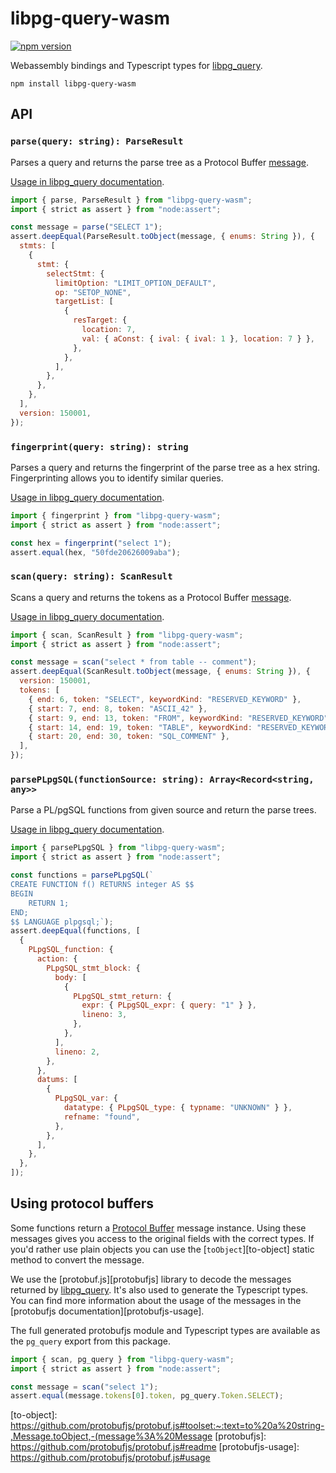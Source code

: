 # libpg-query-wasm

[![npm version](https://badge.fury.io/js/libpg-query-wasm.svg)](https://badge.fury.io/js/libpg-query-wasm)

Webassembly bindings and Typescript types for [libpg_query][libpg_query].

```shell
npm install libpg-query-wasm
```

## API

<!-- !test program node --input-type=module -->

### `parse(query: string): ParseResult`

Parses a query and returns the parse tree as a Protocol Buffer
[message](#using-protocol-buffers).

[Usage in libpg_query documentation][usage-parse].

<!-- !test check parse -->

```js
import { parse, ParseResult } from "libpg-query-wasm";
import { strict as assert } from "node:assert";

const message = parse("SELECT 1");
assert.deepEqual(ParseResult.toObject(message, { enums: String }), {
  stmts: [
    {
      stmt: {
        selectStmt: {
          limitOption: "LIMIT_OPTION_DEFAULT",
          op: "SETOP_NONE",
          targetList: [
            {
              resTarget: {
                location: 7,
                val: { aConst: { ival: { ival: 1 }, location: 7 } },
              },
            },
          ],
        },
      },
    },
  ],
  version: 150001,
});
```

### `fingerprint(query: string): string`

Parses a query and returns the fingerprint of the parse tree as a hex string.
Fingerprinting allows you to identify similar queries.

[Usage in libpg_query documentation][usage-fingerprint].

<!-- !test check fingerprint -->

```js
import { fingerprint } from "libpg-query-wasm";
import { strict as assert } from "node:assert";

const hex = fingerprint("select 1");
assert.equal(hex, "50fde20626009aba");
```

### `scan(query: string): ScanResult`

Scans a query and returns the tokens as a Protocol Buffer
[message](#using-protocol-buffers).

[Usage in libpg_query documentation][usage-scan].

<!-- !test check scan -->

```js
import { scan, ScanResult } from "libpg-query-wasm";
import { strict as assert } from "node:assert";

const message = scan("select * from table -- comment");
assert.deepEqual(ScanResult.toObject(message, { enums: String }), {
  version: 150001,
  tokens: [
    { end: 6, token: "SELECT", keywordKind: "RESERVED_KEYWORD" },
    { start: 7, end: 8, token: "ASCII_42" },
    { start: 9, end: 13, token: "FROM", keywordKind: "RESERVED_KEYWORD" },
    { start: 14, end: 19, token: "TABLE", keywordKind: "RESERVED_KEYWORD" },
    { start: 20, end: 30, token: "SQL_COMMENT" },
  ],
});
```

### `parsePLpgSQL(functionSource: string): Array<Record<string, any>>`

Parse a PL/pgSQL functions from given source and return the parse trees.

[Usage in libpg_query documentation][usage-parse-plpgsql].

<!-- !test check parsePLpgSQL -->

```js
import { parsePLpgSQL } from "libpg-query-wasm";
import { strict as assert } from "node:assert";

const functions = parsePLpgSQL(`
CREATE FUNCTION f() RETURNS integer AS $$
BEGIN
    RETURN 1;
END;
$$ LANGUAGE plpgsql;`);
assert.deepEqual(functions, [
  {
    PLpgSQL_function: {
      action: {
        PLpgSQL_stmt_block: {
          body: [
            {
              PLpgSQL_stmt_return: {
                expr: { PLpgSQL_expr: { query: "1" } },
                lineno: 3,
              },
            },
          ],
          lineno: 2,
        },
      },
      datums: [
        {
          PLpgSQL_var: {
            datatype: { PLpgSQL_type: { typname: "UNKNOWN" } },
            refname: "found",
          },
        },
      ],
    },
  },
]);
```

## Using protocol buffers

Some functions return a [Protocol Buffer][protobuf] message instance. Using
these messages gives you access to the original fields with the correct types.
If you'd rather use plain objects you can use the [`toObject`][to-object] static
method to convert the message.

We use the [protobuf.js][protobufjs] library to decode the messages returned by
[libpg_query][libpg_query]. It's also used to generate the Typescript types. You
can find more information about the usage of the messages in the [protobufjs
documentation][protobufjs-usage].

The full generated protobufjs module and Typescript types are available as the
`pg_query` export from this package.

<!-- !test check pg_query -->

```js
import { scan, pg_query } from "libpg-query-wasm";
import { strict as assert } from "node:assert";

const message = scan("select 1");
assert.equal(message.tokens[0].token, pg_query.Token.SELECT);
```

[libpg_query]: https://github.com/pganalyze/libpg_query
[usage-parse]: https://github.com/pganalyze/libpg_query#usage-parsing-a-query
[usage-scan]:
  https://github.com/pganalyze/libpg_query#usage-scanning-a-query-into-its-tokens-using-the-postgresql-scannerlexer
[usage-fingerprint]:
  https://github.com/pganalyze/libpg_query#usage-fingerprinting-a-query
[usage-parse-plpgsql]:
  https://github.com/pganalyze/libpg_query#usage-parsing-a-plpgsql-function
[protobuf]: https://protobuf.dev/
[to-object]:
  https://github.com/protobufjs/protobuf.js#toolset:~:text=to%20a%20string-,Message.toObject,-(message%3A%20Message
[protobufjs]: https://github.com/protobufjs/protobuf.js#readme
[protobufjs-usage]: https://github.com/protobufjs/protobuf.js#usage
